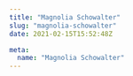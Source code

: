 ```yaml
---
title: "Magnolia Schowalter"
slug: "magnolia-schowalter"
date: 2021-02-15T15:52:48Z

meta:
  name: "Magnolia Schowalter"
---
```


